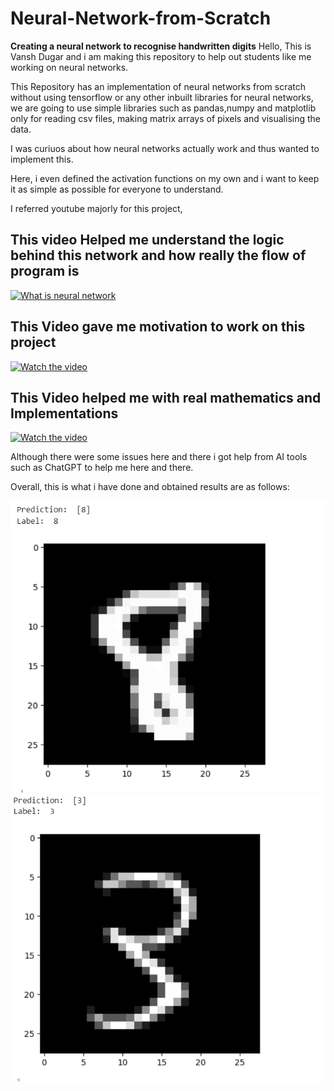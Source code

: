 # Neural-Network-from-Scratch
**Creating a neural network to recognise handwritten digits**
Hello, This is Vansh Dugar and i am making this repository to help out students like me 
working on neural networks.

This Repository has an implementation of neural networks from scratch without using tensorflow or any other inbuilt libraries for neural networks, we are going to use simple libraries such as pandas,numpy and matplotlib only for reading csv files, making matrix arrays of pixels and visualising the data. 

I was curiuos about how neural networks actually work and thus wanted to implement this.

Here, i even defined the activation functions on my own and i want to keep it as simple as possible for everyone to understand.

I referred youtube majorly for this project,
## This video Helped me understand the logic behind this network and how really the flow of program is ##
[![What is neural network](https://img.youtube.com/vi/aircAruvnKk/0.jpg)](https://www.youtube.com/watch?v=aircAruvnKk)

## This Video gave me motivation to work on this project ##
[![Watch the video](https://img.youtube.com/vi/DQ0lCm0J3PM/0.jpg)](https://www.youtube.com/watch?v=DQ0lCm0J3PM) 

## This Video helped me with real mathematics and Implementations ##
[![Watch the video](https://img.youtube.com/vi/w8yWXqWQYmU/0.jpg)](https://www.youtube.com/watch?v=w8yWXqWQYmU)

Although there were some issues here and there i got help from AI tools such as ChatGPT to help me here and there.

Overall, this is what i have done and obtained results are as follows:

![Result](Results/Result.png)
![Recognising Another Digit](Results/Result2.png)
